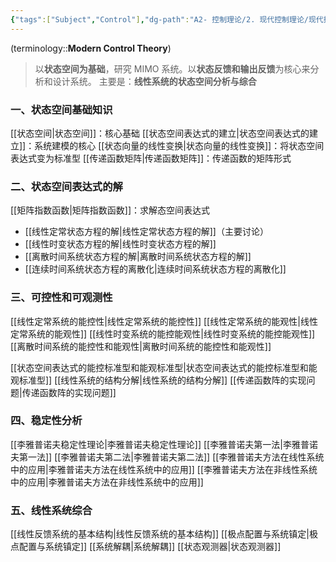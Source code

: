 ```yaml
---
{"tags":["Subject","Control"],"dg-path":"A2- 控制理论/2. 现代控制理论/现代控制理论.md","dg-pinned":true,"dg-publish":true,"permalink":"/A2- 控制理论/2. 现代控制理论/现代控制理论/","pinned":true,"dgPassFrontmatter":true,"noteIcon":"","created":"2024-12-03T17:16:58.000+08:00","updated":"2025-08-29T10:00:34.447+08:00"}
---
```



(terminology::**Modern Control Theory**)
> 以**状态空间为基础**，研究 MIMO 系统。以**状态反馈和输出反馈**为核心来分析和设计系统。
> 主要是：**线性系统的状态空间分析与综合**

### 一、状态空间基础知识
[[状态空间\|状态空间]]：核心基础
[[状态空间表达式的建立\|状态空间表达式的建立]]：系统建模的核心
[[状态向量的线性变换\|状态向量的线性变换]]：将状态空间表达式变为标准型
[[传递函数矩阵\|传递函数矩阵]]：传递函数的矩阵形式

### 二、状态空间表达式的解
[[矩阵指数函数\|矩阵指数函数]]：求解态空间表达式
- [[线性定常状态方程的解\|线性定常状态方程的解]]（主要讨论）
- [[线性时变状态方程的解\|线性时变状态方程的解]]
- [[离散时间系统状态方程的解\|离散时间系统状态方程的解]]
- [[连续时间系统状态方程的离散化\|连续时间系统状态方程的离散化]]

### 三、可控性和可观测性
[[线性定常系统的能控性\|线性定常系统的能控性]]
[[线性定常系统的能观性\|线性定常系统的能观性]]
[[线性时变系统的能控能观性\|线性时变系统的能控能观性]]
[[离散时间系统的能控性和能观性\|离散时间系统的能控性和能观性]]

[[状态空间表达式的能控标准型和能观标准型\|状态空间表达式的能控标准型和能观标准型]]
[[线性系统的结构分解\|线性系统的结构分解]]
[[传递函数阵的实现问题\|传递函数阵的实现问题]]


### 四、稳定性分析
[[李雅普诺夫稳定性理论\|李雅普诺夫稳定性理论]]
[[李雅普诺夫第一法\|李雅普诺夫第一法]]
[[李雅普诺夫第二法\|李雅普诺夫第二法]]
[[李雅普诺夫方法在线性系统中的应用\|李雅普诺夫方法在线性系统中的应用]]
[[李雅普诺夫方法在非线性系统中的应用\|李雅普诺夫方法在非线性系统中的应用]]

### 五、线性系统综合
[[线性反馈系统的基本结构\|线性反馈系统的基本结构]]
[[极点配置与系统镇定\|极点配置与系统镇定]]
[[系统解耦\|系统解耦]]
[[状态观测器\|状态观测器]]

